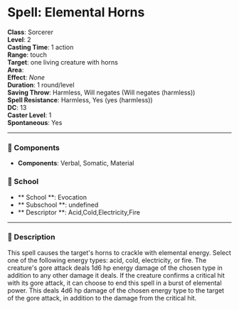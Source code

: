 
# Spell: Elemental Horns
**Class**: Sorcerer  
**Level**: 2  
**Casting Time**: 1 action  
**Range**: touch  
**Target**: one living creature with horns  
**Area**:   
**Effect**: _None_  
**Duration**: 1 round/level  
**Saving Throw**: Harmless, Will negates (Will negates (harmless))  
**Spell Resistance**: Harmless, Yes (yes (harmless))  
**DC**: 13  
**Caster Level**: 1  
**Spontaneous**: Yes

---

### 🔮 Components
- **Components**: Verbal, Somatic, Material

### 🏫 School
- ** School **: Evocation
- ** Subschool **: undefined
- ** Descriptor **: Acid,Cold,Electricity,Fire
---

### 📜 Description
This spell causes the target's horns to crackle with elemental energy. Select one of the following energy types: acid, cold, electricity, or fire. The creature's gore attack deals 1d6 hp energy damage of the chosen type in addition to any other damage it deals. If the creature confirms a critical hit with its gore attack, it can choose to end this spell in a burst of elemental power. This deals 4d6 hp damage of the chosen energy type to the target of the gore attack, in addition to the damage from the critical hit.

